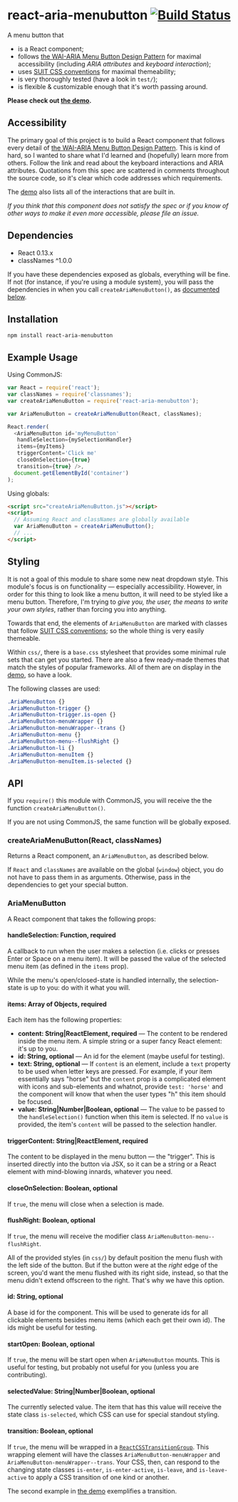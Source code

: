 # react-aria-menubutton [![Build Status](https://travis-ci.org/davidtheclark/react-aria-menubutton.svg?branch=master)](https://travis-ci.org/davidtheclark/react-aria-menubutton)

A menu button that

  - is a React component;
  - follows [the WAI-ARIA Menu Button Design Pattern](http://www.w3.org/TR/wai-aria-practices/#menubutton) for maximal accessibility (including *ARIA attributes* and *keyboard interaction*);
  - uses [SUIT CSS conventions](https://github.com/suitcss/suit/blob/master/doc/README.md) for maximal themeability;
  - is very thoroughly tested (have a look in `test/`);
  - is flexible & customizable enough that it's worth passing around.

**Please check out [the demo](http://davidtheclark.github.io/react-aria-menubutton/).**

## Accessibility

The primary goal of this project is to build a React component that follows every detail of [the WAI-ARIA Menu Button Design Pattern](http://www.w3.org/TR/wai-aria-practices/#menubutton).
This is kind of hard, so I wanted to share what I'd learned and (hopefully) learn more from others.
Follow the link and read about the keyboard interactions and ARIA attributes. Quotations from this spec are scattered in comments throughout the source code, so it's clear which code addresses which requirements.

The [demo](http://davidtheclark.github.io/react-aria-menubutton/) also lists all of the interactions that are built in.

*If you think that this component does not satisfy the spec or if you know of other ways to make it even more accessible, please file an issue.*

## Dependencies

- React 0.13.x
- classNames ^1.0.0

If you have these dependencies exposed as globals, everything will be fine.
If not (for instance, if you're using a module system), you will pass the dependencies in when you call `createAriaMenuButton()`, as [documented below](#api).

## Installation

```
npm install react-aria-menubutton
```

## Example Usage

Using CommonJS:

```js
var React = require('react');
var classNames = require('classnames');
var createAriaMenuButton = require('react-aria-menubutton');

var AriaMenuButton = createAriaMenuButton(React, classNames);

React.render(
  <AriaMenuButton id='myMenuButton'
   handleSelection={mySelectionHandler}
   items={myItems}
   triggerContent='Click me'
   closeOnSelection={true}
   transition={true} />,
  document.getElementById('container')
);
```

Using globals:

```html
<script src="createAriaMenuButton.js"></script>
<script>
  // Assuming React and classNames are globally available
  var AriaMenuButton = createAriaMenuButton();
  // ...
</script>

```

## Styling

It is not a goal of this module to share some new neat dropdown style.
This module's focus is on functionality — especially accessibility.
However, in order for this thing to look like a menu button, it will need to be styled like a menu button.
Therefore, I'm trying to *give you, the user, the means to write your own styles*, rather than forcing you into anything.

Towards that end, the elements of `AriaMenuButton` are marked with classes that follow [SUIT CSS conventions](https://github.com/suitcss/suit/blob/master/doc/README.md); so the whole thing is very easily themeable.

Within `css/`, there is a `base.css` stylesheet that provides some minimal rule sets that can get you started.
There are also a few ready-made themes that match the styles of popular frameworks.
All of them are on display in the [demo](http://davidtheclark.github.io/react-aria-menubutton/), so have a look.

The following classes are used:

```css
.AriaMenuButton {}
.AriaMenuButton-trigger {}
.AriaMenuButton-trigger.is-open {}
.AriaMenuButton-menuWrapper {}
.AriaMenuButton-menuWrapper--trans {}
.AriaMenuButton-menu {}
.AriaMenuButton-menu--flushRight {}
.AriaMenuButton-li {}
.AriaMenuButton-menuItem {}
.AriaMenuButton-menuItem.is-selected {}
```

## API

If you `require()` this module with CommonJS, you will receive the the function `createAriaMenuButton()`.

If you are not using CommonJS, the same function will be globally exposed.

### createAriaMenuButton(React, classNames)

Returns a React component, an `AriaMenuButton`, as described below.

If `React` and `classNames` are available on the global (`window`) object, you do not have to pass them in as arguments.
Otherwise, pass in the dependencies to get your special button.

### AriaMenuButton

A React component that takes the following props:

#### handleSelection: Function, required

A callback to run when the user makes a selection (i.e. clicks or presses Enter or Space on a menu item).
It will be passed the value of the selected menu item (as defined in the `items` prop).

While the menu's open/closed-state is handled internally, the selection-state is up to you: do with it what you will.

#### items: Array of Objects, required

Each item has the following properties:
- **content: String|ReactElement, required** — The content to be rendered inside the menu item. A simple string or a super fancy React element: it's up to you.
- **id: String, optional** — An id for the element (maybe useful for testing).
- **text: String, optional** — If `content` is an element, include a `text` property to be used when letter keys are pressed. For example, if your item essentially says "horse" but the `content` prop is a complicated element with icons and sub-elements and whatnot, provide `test: 'horse'` and the component will know that when the user types "h" this item should be focused.
- **value: String|Number|Boolean, optional** — The value to be passed to the `handleSelection()` function when this item is selected. If no `value` is provided, the item's `content` will be passed to the selection handler.

#### triggerContent: String|ReactElement, required

The content to be displayed in the menu button — the "trigger".
This is inserted directly into the button via JSX, so it can be a string or a React element with mind-blowing innards, whatever you need.

#### closeOnSelection: Boolean, optional

If `true`, the menu will close when a selection is made.

#### flushRight: Boolean, optional

If `true`, the menu will receive the modifier class
`AriaMenuButton-menu--flushRight`.

All of the provided styles (in `css/`) by default position the menu flush with the left side of the button.
But if the button were at the *right* edge of the screen, you'd want the menu flushed with its right side, instead, so that the menu didn't extend offscreen to the right.
That's why we have this option.

#### id: String, optional

A base id for the component.
This will be used to generate ids for all clickable elements besides menu items (which each get their own id).
The ids might be useful for testing.

#### startOpen: Boolean, optional

If `true`, the menu will be start open when `AriaMenuButton` mounts.
This is useful for testing, but probably not useful for you (unless you are contributing).

#### selectedValue: String|Number|Boolean, optional

The currently selected value.
The item that has this value will receive the state class `is-selected`, which CSS can use for special standout styling.

#### transition: Boolean, optional

If `true`, the menu will be wrapped in a [`ReactCSSTransitionGroup`](https://facebook.github.io/react/docs/animation.html).
This wrapping element will have the classes `AriaMenuButton-menuWrapper` and `AriaMenuButton-menuWrapper--trans`.
Your CSS, then, can respond to the changing state classes `is-enter`, `is-enter-active`, `is-leave`, and `is-leave-active` to apply a CSS transition of one kind or another.

The second example in [the demo](http://davidtheclark.github.io/react-aria-menubutton/) exemplifies a transition.
